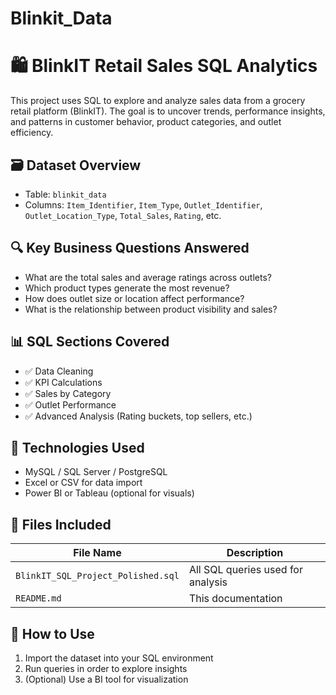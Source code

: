 # Blinkit_Data

# 🛍️ BlinkIT Retail Sales SQL Analytics

This project uses SQL to explore and analyze sales data from a grocery retail platform (BlinkIT). The goal is to uncover trends, performance insights, and patterns in customer behavior, product categories, and outlet efficiency.

## 🗃️ Dataset Overview

- Table: `blinkit_data`
- Columns: `Item_Identifier`, `Item_Type`, `Outlet_Identifier`, `Outlet_Location_Type`, `Total_Sales`, `Rating`, etc.

## 🔍 Key Business Questions Answered

- What are the total sales and average ratings across outlets?
- Which product types generate the most revenue?
- How does outlet size or location affect performance?
- What is the relationship between product visibility and sales?

## 📊 SQL Sections Covered

- ✅ Data Cleaning
- ✅ KPI Calculations
- ✅ Sales by Category
- ✅ Outlet Performance
- ✅ Advanced Analysis (Rating buckets, top sellers, etc.)

## 🧠 Technologies Used

- MySQL / SQL Server / PostgreSQL
- Excel or CSV for data import
- Power BI or Tableau (optional for visuals)

## 📎 Files Included

| File Name                        | Description                     |
|----------------------------------|---------------------------------|
| `BlinkIT_SQL_Project_Polished.sql` | All SQL queries used for analysis |
| `README.md`                      | This documentation              |

## 📌 How to Use

1. Import the dataset into your SQL environment
2. Run queries in order to explore insights
3. (Optional) Use a BI tool for visualization
